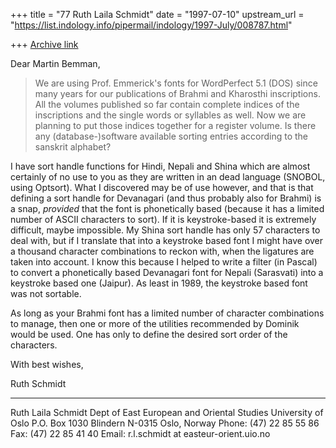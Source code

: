 +++
title = "77 Ruth Laila Schmidt"
date = "1997-07-10"
upstream_url = "https://list.indology.info/pipermail/indology/1997-July/008787.html"

+++
[Archive link](https://list.indology.info/pipermail/indology/1997-July/008787.html)

Dear Martin Bemman,
>
>We are using Prof. Emmerick's fonts for WordPerfect 5.1 (DOS) since many
>years for our publications of Brahmi and Kharosthi inscriptions. All the
>volumes published so far contain complete indices of the inscriptions
>and the single words or syllables as well. Now we are planning to put
>those indices together for a register volume.
>Is there any (database-)software available sorting entries according to
>the sanskrit alphabet?
>
I have sort handle functions for Hindi, Nepali and Shina which are almost
certainly of no use to you as they are written in an dead language (SNOBOL,
using Optsort). What I discovered may be of use however, and that is that
defining a sort handle for Devanagari (and thus probably also for Brahmi)
is a snap, *provided* that the font is phonetically based (because it has a
limited number of ASCII characters to sort). If it is keystroke-based it is
extremely difficult, maybe impossible. My Shina sort handle has only 57
characters to deal with, but if I translate that into a keystroke based
font I might have over a thousand character combinations to reckon with,
when the ligatures are taken into account. I know this because I helped to
write a filter (in Pascal) to convert a phonetically based  Devanagari font
for Nepali (Sarasvati) into a keystroke based one (Jaipur). As least in
1989, the keystroke based font was not sortable.

As long as your Brahmi font has a limited number of character combinations
to manage, then one or more of the utilities recommended by Dominik would
be used. One has only to define the desired sort order of the characters.

With best wishes,

Ruth Schmidt


***********************************************
Ruth Laila Schmidt
Dept of East European and Oriental Studies
University of Oslo
P.O. Box 1030 Blindern
N-0315 Oslo, Norway
Phone: (47) 22 85 55 86
Fax: (47) 22 85 41 40
Email: r.l.schmidt at easteur-orient.uio.no






